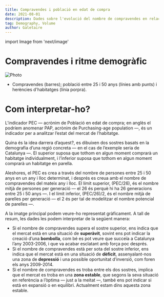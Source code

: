 ```yaml
---
title: Compravendes i població en edat de compra
date: 2021-08-01
description: Dades sobre l'evolució del nombre de compravendes en relació amb la població en edat de compra, que és aquella entre els 25 i 50 anys.
tag: Demography, Volume
author: Galetaire
---
```


import Image from 'next/image'

# Compravendes i ritme demogràfic

<Image
  src="/images/demografia.png"
  alt="Photo"
  width={999}
  height={563}
  priority
  className="next-image"
/>

- Compravendes (barres); població entre 25 i 50 anys (línies amb punts) i herències d'habitatges (línia porpra).

# Com interpretar-ho?

L’indicador PEC — acrònim de Població en edat de compra; en anglès el podríem anomenar PAP, acrònim de Purchasing-age population —, és un indicador per a analitzar l’estat del mercat de l’habitatge.

Quina és la idea darrera d’aquest?, es dibuixen dos sostres basats en la demografia d’una regió concreta — en el cas de l’exemple seria de Catalunya —. El superior suposa que tothom en algun moment comprarà un habitatge individualment, i l’inferior suposa que tothom en algun moment comprarà un habitatge en parella.

Aleshores, el PEC es crea a través del nombre de persones entre 25 i 50 anys en un any i lloc determinat, i després es creua amb el nombre de compravendes del mateix any i lloc. El límit superior, (PEC/26), és el nombre mitjà de persones per generació — el 26 és perquè hi ha 26 generacions entre 25 i 50 anys —. I el límit inferior, (PEC/26)/2, és el nombre mitjà de parelles per generació — el 2 és per tal de modelitzar el nombre potencial de parelles —.

A la imatge principal podem veure-ho representat gràficament. A tall de resum, les dades les podem interpretar de la següent manera:

- Si el nombre de compravendes supera el sostre superior, ens indica que el mercat està en una situació de **superàvit**, sovint ens pot indicar la creació d’una **bombolla**, com bé es pot veure que succeïa a Catalunya l’any 2003-2006, i que va acabar esclatant amb força poc després.
- Si el nombre de compravendes està per sota del sostre inferior, ens indica que el mercat està en una situació de **dèficit**, assenyalant-nos una zona de **depressió** i una possible oportunitat d’inversió, com foren els anys 2009-2014.
- Si el nombre de compravendes es troba entre els dos sostres, implica que el mercat es troba en una **zona estable**, que segons la seva situació en referència a l’òptima — just a la meitat —, també ens pot indicar si està en expansió o en equilibri. Actualment estam dins aquesta zona estable.
